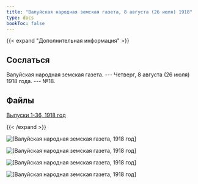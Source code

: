 ```yaml
---
title: "Валуйская народная земская газета, 8 августа (26 июля) 1918"
type: docs
bookToc: false
---
```


{{< expand "Дополнительная информация" >}}
## Сослаться
Валуйская народная земская газета. --- Четверг, 8 августа (26 июля) 1918 года. --- №18.

## Файлы
[Выпуски 1-36, 1918 год](https://www.dropbox.com/sh/y1y6ee755w9d7ne/AACn7mJSdbUS84WlRiocceIha?dl=0)

{{< /expand >}}

![[Валуйская народная земская газета, 1918 год]](/static/img/papers/1918_№18.jpg)

![[Валуйская народная земская газета, 1918 год]](/static/img/papers/1918_№18_p2.jpg)

![[Валуйская народная земская газета, 1918 год]](/static/img/papers/1918_№18_p3.jpg)

![[Валуйская народная земская газета, 1918 год]](/static/img/papers/1918_№18_p4.jpg)
